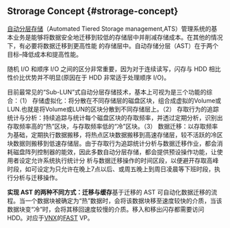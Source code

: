 ## Strorage Concept {#strorage-concept}

[自动分层存储](http://www.storageonline.com.cn/tag/ast/)（Automated Tiered Storage management,ATS）管理系统的基本业务是能够将数据安全地迁移到较低的存储层中并削减存储成本。在其他的情况下，有必要将数据迁移到更高性能 的存储层中。自动存储分层（AST）在于两个目标–降低成本和提高性能。

随机 I/O 和顺序 I/O 之间的区分非常重要，因为对于连续读写，闪存与 HDD 相比性价比优势并不明显(原因在于 HDD 非常适于处理顺序 I/O)。

目前最常见的“Sub-LUN”式自动分层存储技术，基本上可视为是三个功能的综合：（1） 存储虚拟化：将分散在不同存储层的磁盘区块，组合成虚拟的Volume或LUN.也就是将Volume或LUN的区块分散到不同存储层上。（2） 存取行为的追踪统计与分析：持续追踪与统计每个磁盘区块的存取频率，并透过定期分析，识别出存取频率高的“热”区块，与存取频率低的“冷”区块。（3） 数据迁移：以存取频率为基础，定期执行数据搬移，将热点区块数据搬移到高速存储层，较不活跃的冷区块数据则搬移到低速存储层。由于存取行为追踪统计分析与数据迁移作业，都会消耗磁盘阵列控制器的能效，因此多数自动分层存储，都会提供预设操作功能，让使用者设定允许系统执行统计分 析与数据迁移操作的时间区段，以便避开存取高峰时段，如可设定为只允许在晚上7点以后、或周五晚上到周日凌晨等下班时段，执行分析与迁移操作。

**实现 AST 的两种不同方式：迁移与缓存**基于迁移的 AST 可自动化数据迁移的流程。当一个数据块被确定为“热”数据时，会将该数据块移至速度较快的介质，当该数据块变“冷”时，会将其移回速度较慢的介质。移入和移出闪存都需要访问 HDD。对应于[VNX](http://www.storageonline.com.cn/tag/vnx/)的[FAST](http://www.storageonline.com.cn/tag/fast/) VP。